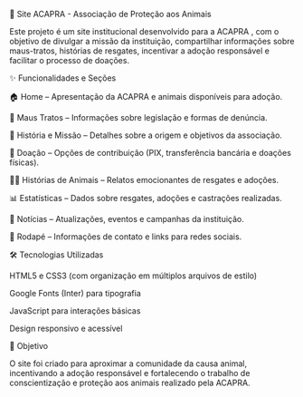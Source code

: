 🐾 Site ACAPRA - Associação de Proteção aos Animais

Este projeto é um site institucional desenvolvido para a ACAPRA , com o objetivo de divulgar a missão da instituição, compartilhar informações sobre maus-tratos, histórias de resgates, incentivar a adoção responsável e facilitar o processo de doações.

✨ Funcionalidades e Seções

🏠 Home – Apresentação da ACAPRA e animais disponíveis para adoção.

🚫 Maus Tratos – Informações sobre legislação e formas de denúncia.

📖 História e Missão – Detalhes sobre a origem e objetivos da associação.

💝 Doação – Opções de contribuição (PIX, transferência bancária e doações físicas).

🐶🐱 Histórias de Animais – Relatos emocionantes de resgates e adoções.

📊 Estatísticas – Dados sobre resgates, adoções e castrações realizadas.

📰 Notícias – Atualizações, eventos e campanhas da instituição.

📱 Rodapé – Informações de contato e links para redes sociais.

🛠️ Tecnologias Utilizadas

HTML5 e CSS3 (com organização em múltiplos arquivos de estilo)

Google Fonts (Inter) para tipografia

JavaScript para interações básicas

Design responsivo e acessível

📌 Objetivo

O site foi criado para aproximar a comunidade da causa animal, incentivando a adoção responsável e fortalecendo o trabalho de conscientização e proteção aos animais realizado pela ACAPRA.
